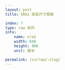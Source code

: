 ```yaml
---
layout: post
title: SRA1 纸张尺寸规格

index: 7
type: raw 系列
info:
    name: sra1
    width: 640
    height: 900
    unit: 毫米

permalink: /cn/raw/:slug/
---
```



